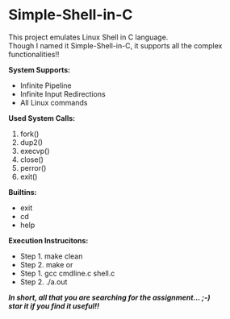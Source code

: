 # Simple-Shell-in-C
This project emulates Linux Shell in C language.</br>
Though I named it Simple-Shell-in-C, it supports all the complex functionalities!!

**System Supports:**
- Infinite Pipeline
- Infinite Input Redirections
- All Linux commands

**Used System Calls:**
1. fork()
2. dup2()
3. execvp()
4. close()
5. perror()
6. exit()

**Builtins:**
- exit
- cd
- help

**Execution Instrucitons:**
- Step 1. make clean
- Step 2. make
    or
- Step 1. gcc cmdline.c shell.c
- Step 2. ./a.out

***In short, all that you are searching for the assignment... ;-)</br>
star it if you find it useful!!***
